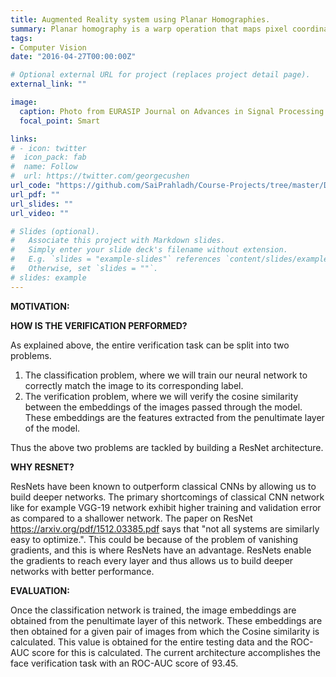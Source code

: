 ```yaml
---
title: Augmented Reality system using Planar Homographies.
summary: Planar homography is a warp operation that maps pixel coordinates from one camera frame to another with the fundamental assumption that the points are lying on a plane in the real world. This concept allows us to create cool applications such as an augmented reality system or a panorama stitcher.
tags:
- Computer Vision
date: "2016-04-27T00:00:00Z"

# Optional external URL for project (replaces project detail page).
external_link: ""

image:
  caption: Photo from EURASIP Journal on Advances in Signal Processing.
  focal_point: Smart

links:
# - icon: twitter
#  icon_pack: fab
#  name: Follow
#  url: https://twitter.com/georgecushen
url_code: "https://github.com/SaiPrahladh/Course-Projects/tree/master/Deep_Learning/FaceVerification"
url_pdf: ""
url_slides: ""
url_video: ""

# Slides (optional).
#   Associate this project with Markdown slides.
#   Simply enter your slide deck's filename without extension.
#   E.g. `slides = "example-slides"` references `content/slides/example-slides.md`.
#   Otherwise, set `slides = ""`.
# slides: example
---
```

**MOTIVATION:**



**HOW IS THE VERIFICATION PERFORMED?**

As explained above, the entire verification task can be split into two problems.
1. The classification problem, where we will train our neural network to correctly match the image to its corresponding label.
2. The verification problem, where we will verify the cosine similarity between the embeddings of the images passed through the model. These embeddings are the features extracted from the penultimate layer of the model.

Thus the above two problems are tackled by building a ResNet architecture.

**WHY RESNET?**

ResNets have been known to outperform classical CNNs by allowing us to build deeper networks. The primary shortcomings of classical CNN network like for example VGG-19 network exhibit higher training and validation error as compared to a shallower network. The paper on ResNet https://arxiv.org/pdf/1512.03385.pdf says that "not all systems are similarly easy to optimize.". This could be because of the problem of vanishing gradients, and this is where ResNets have an advantage. ResNets enable the gradients to reach every layer and thus allows us to build deeper networks with better performance.

**EVALUATION:**

Once the classification network is trained, the image embeddings are obtained from the penultimate layer of this network. These embeddings are then obtained for a given pair of images from which the Cosine similarity is calculated. This value is obtained for the entire testing data and the ROC-AUC score for this is calculated. The current architecture accomplishes the face verification task with an ROC-AUC score of 93.45.
